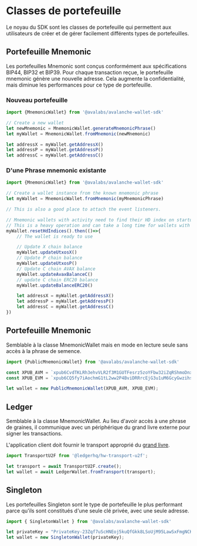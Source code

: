 # Classes de portefeuille

Le noyau du SDK sont les classes de portefeuille qui permettent aux utilisateurs de créer et de gérer facilement différents types de portefeuilles.

## Portefeuille Mnemonic

Les portefeuilles Mnemonic sont conçus conformément aux spécifications BIP44, BIP32 et BIP39. Pour chaque transaction reçue, le portefeuille mnemonic génère une nouvelle adresse. Cela augmente la confidentialité, mais diminue les performances pour ce type de portefeuille.

### Nouveau portefeuille

```typescript
import {MnemonicWallet} from '@avalabs/avalanche-wallet-sdk'

// Create a new wallet
let newMnemonic = MnemonicWallet.generateMnemonicPhrase()
let myWallet = MnemonicWallet.fromMnemonic(newMnemonic)

let addressX = myWallet.getAddressX()
let addressP = myWallet.getAddressP()
let addressC = myWallet.getAddressC()
```

### D'une Phrase mnemonic existante

```typescript
import {MnemonicWallet} from '@avalabs/avalanche-wallet-sdk'

// Create a wallet instance from the known mnemonic phrase
let myWallet = MnemonicWallet.fromMnemonic(myMnemonicPhrase)

// This is also a good place to attach the event listeners.

// Mnemonic wallets with activity need to find their HD index on startup
// This is a heavy operation and can take a long time for wallets with extensive activity
myWallet.resetHdIndices().then(()=>{
    // The wallet is ready to use

    // Update X chain balance
    myWallet.updateUtxosX()
    // Update P chain balance
    myWallet.updateUtxosP()
    // Update C chain AVAX balance
    myWallet.updateAvaxBalanceC()
    // update C chain ERC20 balance
    myWallet.updateBalanceERC20()

    let addressX = myWallet.getAddressX()
    let addressP = myWallet.getAddressP()
    let addressC = myWallet.getAddressC()
})
```

## Portefeuille Mnemonic

Semblable à la classe MnemonicWallet mais en mode en lecture seule sans accès à la phrase de semence.

```typescript
import {PublicMnemonicWallet} from '@avalabs/avalanche-wallet-sdk'

const XPUB_AVM = `xpub6CvdTKLRh3ehvVLR2f3M1GUTFesrz5zoYFbw32iZqRShmoDnxtfSaF7mdCvXwNRfTwce5RYEADGb6YAzhqEAujEkvjTod6s2WEkpUBJZwqf`;
const XPUB_EVM = `xpub6CQ5fy7iAochmG1tL2ww2P4BviDRRrcEjG3u1uM6GcyGwzihscWoX9RwiCrZDcpAbYK8reYcy7cT8ZgZWVbReZ44ehVYqi5jZD9NknLx4TS`;

let wallet = new PublicMnemonicWallet(XPUB_AVM, XPUB_EVM);
```

## Ledger

Semblable à la classe MnemonicWallet. Au lieu d'avoir accès à une phrase de graines, il communique avec un périphérique du grand livre externe pour signer les transactions.

L'application client doit fournir le transport approprié du [grand livre](https://github.com/LedgerHQ/ledgerjs#ledgerhqhw-transport-).

```typescript
import TransportU2F from '@ledgerhq/hw-transport-u2f';

let transport = await TransportU2F.create();
let wallet = await LedgerWallet.fromTransport(transport);
```

## Singleton

Les portefeuilles Singleton sont le type de portefeuille le plus performant parce qu'ils sont constitués d'une seule clé privée, avec une seule adresse.

```typescript
import { SingletonWallet } from '@avalabs/avalanche-wallet-sdk'

let privateKey = "PrivateKey-23Zqf7uScHNEoj5kuQfGkk8LSoUjM95LawSxFmgNCK6kFnWC7p"
let wallet = new SingletonWallet(privateKey);
```

